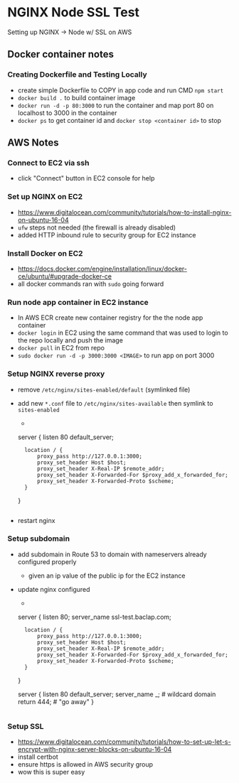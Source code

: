 # NGINX Node SSL Test

Setting up NGINX -> Node w/ SSL on AWS

## Docker container notes

### Creating Dockerfile and Testing Locally
- create simple Dockerfile to COPY in app code and run CMD `npm start`
- `docker build .` to build container image
- `docker run -d -p 80:3000` to run the container and map port 80 on localhost to 3000 in the container
- `docker ps` to get container id and `docker stop <container id>` to stop

## AWS Notes

### Connect to EC2 via ssh
- click "Connect" button in EC2 console for help

### Set up NGINX on EC2
- https://www.digitalocean.com/community/tutorials/how-to-install-nginx-on-ubuntu-16-04
- `ufw` steps not needed (the firewall is already disabled)
- added HTTP inbound rule to security group for EC2 instance

### Install Docker on EC2
- https://docs.docker.com/engine/installation/linux/docker-ce/ubuntu/#upgrade-docker-ce
- all docker commands ran with `sudo` going forward

### Run node app container in EC2 instance
- In AWS ECR create new container registry for the the node app container
- `docker login` in EC2 using the same command that was used to login to the repo locally and push the image
- `docker pull` in EC2 from repo
- `sudo docker run -d -p 3000:3000 <IMAGE>` to run app on port 3000

### Setup NGINX reverse proxy
- remove `/etc/nginx/sites-enabled/default` (symlinked file)
- add new `*.conf` file to `/etc/nginx/sites-available` then symlink to `sites-enabled`
    - ```
    server {
        listen 80 default_server;

        location / {
            proxy_pass http://127.0.0.1:3000;
            proxy_set_header Host $host;
            proxy_set_header X-Real-IP $remote_addr;
            proxy_set_header X-Forwarded-For $proxy_add_x_forwarded_for;
            proxy_set_header X-Forwarded-Proto $scheme;
        }
    }
    ```
- restart nginx

### Setup subdomain
- add subdomain in Route 53 to domain with nameservers already configured properly
    - given an ip value of the public ip for the EC2 instance
- update nginx configured
    - ```
    server {
        listen 80;
        server_name ssl-test.baclap.com;

        location / {
            proxy_pass http://127.0.0.1:3000;
            proxy_set_header Host $host;
            proxy_set_header X-Real-IP $remote_addr;
            proxy_set_header X-Forwarded-For $proxy_add_x_forwarded_for;
            proxy_set_header X-Forwarded-Proto $scheme;
        }
    }

    server {
        listen 80 default_server;
        server_name _; # wildcard domain
        return 444; # "go away"
    }
    ```

### Setup SSL
- https://www.digitalocean.com/community/tutorials/how-to-set-up-let-s-encrypt-with-nginx-server-blocks-on-ubuntu-16-04
- install certbot
- ensure https is allowed in AWS security group
- wow this is super easy
